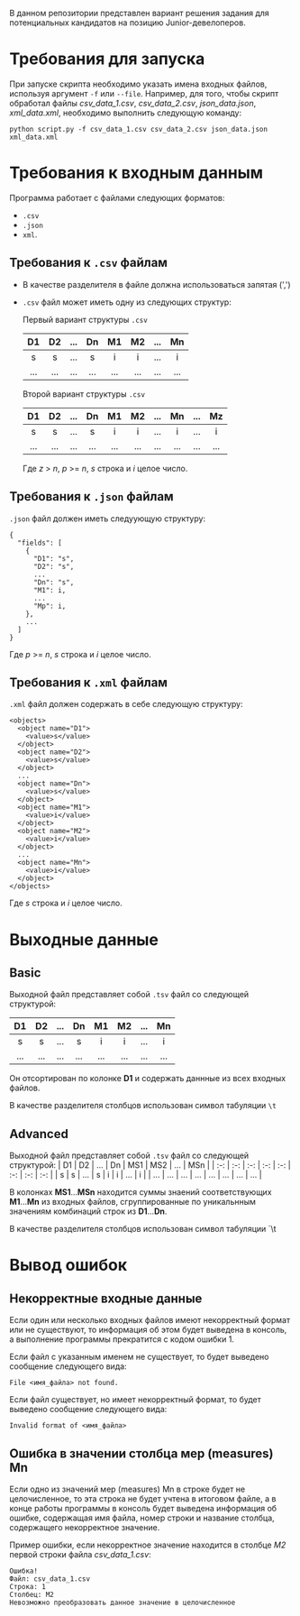 В данном репозитории представлен вариант решения задания для потенциальных кандидатов на позицию Junior-девелоперов.

# Требования для запуска

При запуске скрипта необходимо указать имена входных файлов, используя аргумент `-f` или `--file`. 
Например, для того, чтобы скрипт обработал файлы *csv_data_1.csv*, *csv_data_2.csv*, *json_data.json*, *xml_data.xml*, необходимо выполнить следующую команду:

```
python script.py -f csv_data_1.csv csv_data_2.csv json_data.json xml_data.xml
```

# Требования к входным данным

Программа работает с файлами следующих форматов:
* `.csv`
* `.json`
* `xml`.

## Требования к `.csv` файлам

* В качестве разделителя в файле должна использоваться запятая (',')
* `.csv` файл может иметь одну из следующих структур:

    Первый вариант структуры `.csv`

    | D1  | D2  | ... | Dn  | M1  | M2  | ... | Mn  |
    | :-: | :-: | :-: | :-: | :-: | :-: | :-: | :-: |
    |  s  |  s  | ... |  s  |  i  |  i  | ... |  i  |
    | ... | ... | ... | ... | ... | ... | ... | ... |

    Второй вариант структуры `.csv`

    | D1  | D2  | ... | Dn  | M1  | M2  | ... | Mn  | ... | Mz  |
    | :-: | :-: | :-: | :-: | :-: | :-: | :-: | :-: | :-: | :-: |
    |  s  |  s  | ... |  s  |  i  |  i  | ... |  i  | ... |  i  |
    | ... | ... | ... | ... | ... | ... | ... | ... | ... | ... |

    Где _z_ > _n_, _p_ >= _n_, _s_ строка и _i_ целое число.

## Требования к `.json` файлам

`.json` файл должен иметь следуующую структуру:

```
{
  "fields": [
    {
      "D1": "s",
      "D2": "s",
      ...
      "Dn": "s",
      "M1": i,
      ...
      "Mp": i,
    },
    ...
  ]
}
```
Где _p_ >= _n_, _s_ строка и _i_ целое число.

## Требования к `.xml` файлам

`.xml` файл должен содержать в себе следующую структуру:

```
<objects>
  <object name="D1">
    <value>s</value>
  </object>
  <object name="D2">
    <value>s</value>
  </object>
  ...
  <object name="Dn">
    <value>s</value>
  </object>
  <object name="M1">
    <value>i</value>
  </object>
  <object name="M2">
    <value>i</value>
  </object>
  ...
  <object name="Mn">
    <value>i</value>
  </object>
</objects>
```
Где _s_ строка и _i_ целое число.

# Выходные данные

## Basic
Выходной файл представляет собой `.tsv` файл со следующей структурой:

| D1  | D2  | ... | Dn  | M1  | M2  | ... | Mn  |
| :-: | :-: | :-: | :-: | :-: | :-: | :-: | :-: |
|  s  |  s  | ... |  s  |  i  |  i  | ... |  i  |
| ... | ... | ... | ... | ... | ... | ... | ... |

Он отсортирован по колонке **D1** и содержать даннные из всех входных файлов.

В качестве разделителя столбцов использован символ табуляции `\t`

## Advanced
Выходной файл представляет собой `.tsv` файл со следующей структурой:
| D1  | D2  | ... | Dn  | MS1 | MS2 | ... | MSn |
| :-: | :-: | :-: | :-: | :-: | :-: | :-: | :-: |
|  s  |  s  | ... |  s  |  i  |  i  | ... |  i  |
| ... | ... | ... | ... | ... | ... | ... | ... |

В колонках **MS1**...**MSn** находится суммы знаений соответствующих **M1**...**Mn** из входных файлов, сгруппированные
по уникальнным значениям комбинаций строк из **D1**...**Dn**.

В качестве разделителя столбцов использован символ табуляции `\t

# Вывод ошибок
## Некорректные входные данные
Если один или несколько входных файлов имеют некорректный формат или не существуют, то информация об этом будет выведена в консоль, а выполнение программы прекратится с кодом ошибки 1.

Если файл с указанным именем не существует, то будет выведено сообщение следующего вида:
```
File <имя_файла> not found.
```

Если файл существует, но имеет некорректный формат, то будет выведено сообщение следующего вида:
```
Invalid format of <имя_файла>
```

## Ошибка в значении столбца мер (measures) Mn
Если одно из значений мер (measures) Mn в строке будет не целочисленное, то эта строка не будет учтена в итоговом файле, а в конце работы программы в консоль будет выведена информация об ошибке, содержащая имя файла, номер строки и название столбца, содержащего некорректное значение.

Пример ошибки, если некорректное значение находится в столбце *M2* первой строки файла *csv_data_1.csv*:
```
Ошибка!
Файл: csv_data_1.csv
Строка: 1
Столбец: M2
Невозможно преобразовать данное значение в целочисленное
```